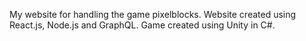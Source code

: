 My website for handling the game pixelblocks.
Website created using React.js, Node.js and GraphQL.
Game created using Unity in C#.
